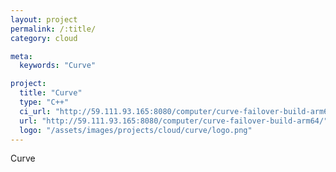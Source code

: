 ```yaml
---
layout: project
permalink: /:title/
category: cloud

meta:
  keywords: "Curve"

project:
  title: "Curve"
  type: "C++"
  ci_url: "http://59.111.93.165:8080/computer/curve-failover-build-arm64/"
  url: "http://59.111.93.165:8080/computer/curve-failover-build-arm64/"
  logo: "/assets/images/projects/cloud/curve/logo.png"
---
```


<p>Curve</p>
